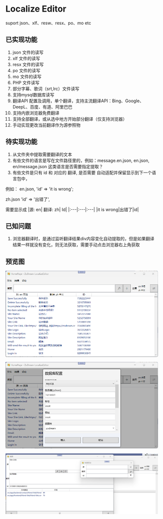 # Localize Editor
 suport json、xlf、resw、resx、po、mo etc


## 已实现功能

1. json 文件的读写
2. xlf 文件的读写
3. resx 文件的读写
4. po 文件的读写
5. mo 文件的读写
6. PHP 文件读写
7. 部分字幕、歌词（srt,lrc）文件读写
8. 支持mysql数据库读写
9. 翻译API 配置及调用，单个翻译，支持主流翻译API：Bing、Google、DeepL、百度、有道、阿里巴巴
10. 支持内嵌浏览器免费翻译
11. 支持全部翻译，或从选中地方开始部分翻译（仅支持浏览器）
12. 手动实现更改当前翻译作为源参照物


## 待实现功能

1. 从文件夹中提取需要翻译的文本
2. 有些文件的语言是写在文件路径里的，例如：message.en.json, en.json, en/message.json  这类语言是否需要指定提取？
3. 有些文件是只有 id 和 对应的 翻译, 是否需要 自动适配并保留显示到下一个语言包中，

例如： en.json, 'id' => 'it is wrong'; 

zh.json 'id' => '出错了', 

需要显示成 
|源: en| 翻译: zh| Id|
|:---|:---|:---|
|it is wrong|出错了|id|


## 已知问题

1. 浏览器翻译时，是通过监听翻译结果div内容变化自动提取的，但是如果翻译结果一样就没有变化，则无法获取，需要手动点击浏览器右上角获取

## 预览图

![主界面](sceen/1.png)

![数据库读写](sceen/2.png)

![添加/编辑](sceen/3.png)